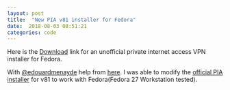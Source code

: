 ```yaml
---
layout: post
title:  "New PIA v81 installer for Fedora" 
date:  2018-08-03 08:51:21
categories: code
---
```

Here is the [Download](https://storage.googleapis.com/installers-pia-unofficial/pia-v81-installer-fedora.tar.gz) link
for an unofficial private internet access VPN installer for Fedora.

With [@edouardmenayde](https://github.com/edouardmenayde) help from
[here](https://github.com/edouardmenayde/pia-fedora). I was able to modify
the [official PIA installer](https://www.privateinternetaccess.com/installer/download_installer_linux) for v81
to work with Fedora(Fedora 27 Workstation tested).

